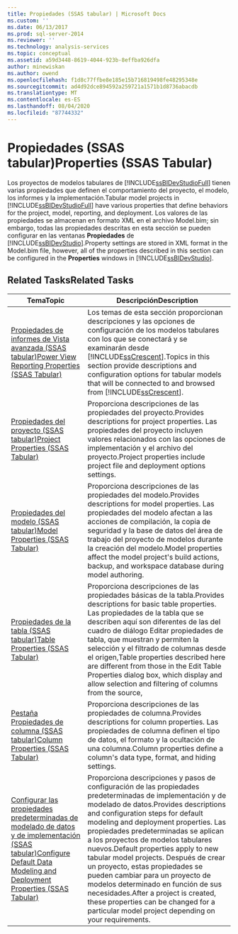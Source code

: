 ```yaml
---
title: Propiedades (SSAS tabular) | Microsoft Docs
ms.custom: ''
ms.date: 06/13/2017
ms.prod: sql-server-2014
ms.reviewer: ''
ms.technology: analysis-services
ms.topic: conceptual
ms.assetid: a59d3448-8619-4044-923b-8effba926dfa
author: minewiskan
ms.author: owend
ms.openlocfilehash: f1d8c77ffbe8e185e15b716819498fe48295348e
ms.sourcegitcommit: ad4d92dce894592a259721a1571b1d8736abacdb
ms.translationtype: MT
ms.contentlocale: es-ES
ms.lasthandoff: 08/04/2020
ms.locfileid: "87744332"
---
```

# <a name="properties-ssas-tabular"></a><span data-ttu-id="29191-102">Propiedades (SSAS tabular)</span><span class="sxs-lookup"><span data-stu-id="29191-102">Properties (SSAS Tabular)</span></span>
  <span data-ttu-id="29191-103">Los proyectos de modelos tabulares de [!INCLUDE[ssBIDevStudioFull](../../includes/ssbidevstudiofull-md.md)] tienen varias propiedades que definen el comportamiento del proyecto, el modelo, los informes y la implementación.</span><span class="sxs-lookup"><span data-stu-id="29191-103">Tabular model projects in [!INCLUDE[ssBIDevStudioFull](../../includes/ssbidevstudiofull-md.md)] have various properties that define behaviors for the project, model, reporting, and deployment.</span></span> <span data-ttu-id="29191-104">Los valores de las propiedades se almacenan en formato XML en el archivo Model.bim; sin embargo, todas las propiedades descritas en esta sección se pueden configurar en las ventanas **Propiedades** de [!INCLUDE[ssBIDevStudio](../../includes/ssbidevstudio-md.md)].</span><span class="sxs-lookup"><span data-stu-id="29191-104">Property settings are stored in XML format in the Model.bim file, however, all of the properties described in this section can be configured in the **Properties** windows in [!INCLUDE[ssBIDevStudio](../../includes/ssbidevstudio-md.md)].</span></span>  
  
## <a name="related-tasks"></a><span data-ttu-id="29191-105">Related Tasks</span><span class="sxs-lookup"><span data-stu-id="29191-105">Related Tasks</span></span>  
  
|<span data-ttu-id="29191-106">Tema</span><span class="sxs-lookup"><span data-stu-id="29191-106">Topic</span></span>|<span data-ttu-id="29191-107">Descripción</span><span class="sxs-lookup"><span data-stu-id="29191-107">Description</span></span>|  
|-----------|-----------------|  
|[<span data-ttu-id="29191-108">Propiedades de informes de Vista avanzada &#40;SSAS tabular&#41;</span><span class="sxs-lookup"><span data-stu-id="29191-108">Power View Reporting Properties &#40;SSAS Tabular&#41;</span></span>](power-view-reporting-properties-ssas-tabular.md)|<span data-ttu-id="29191-109">Los temas de esta sección proporcionan descripciones y las opciones de configuración de los modelos tabulares con los que se conectará y se examinarán desde [!INCLUDE[ssCrescent](../../includes/sscrescent-md.md)].</span><span class="sxs-lookup"><span data-stu-id="29191-109">Topics in this section provide descriptions and configuration options for tabular models that will be connected to and browsed from [!INCLUDE[ssCrescent](../../includes/sscrescent-md.md)].</span></span>|  
|[<span data-ttu-id="29191-110">Propiedades del proyecto &#40;SSAS tabular&#41;</span><span class="sxs-lookup"><span data-stu-id="29191-110">Project Properties &#40;SSAS Tabular&#41;</span></span>](project-properties-ssas-tabular.md)|<span data-ttu-id="29191-111">Proporciona descripciones de las propiedades del proyecto.</span><span class="sxs-lookup"><span data-stu-id="29191-111">Provides descriptions for project properties.</span></span> <span data-ttu-id="29191-112">Las propiedades del proyecto incluyen valores relacionados con las opciones de implementación y el archivo del proyecto.</span><span class="sxs-lookup"><span data-stu-id="29191-112">Project properties include project file and deployment options settings.</span></span>|  
|[<span data-ttu-id="29191-113">Propiedades del modelo &#40;SSAS tabular&#41;</span><span class="sxs-lookup"><span data-stu-id="29191-113">Model Properties &#40;SSAS Tabular&#41;</span></span>](model-properties-ssas-tabular.md)|<span data-ttu-id="29191-114">Proporciona descripciones de las propiedades del modelo.</span><span class="sxs-lookup"><span data-stu-id="29191-114">Provides descriptions for model properties.</span></span> <span data-ttu-id="29191-115">Las propiedades del modelo afectan a las acciones de compilación, la copia de seguridad y la base de datos del área de trabajo del proyecto de modelos durante la creación del modelo.</span><span class="sxs-lookup"><span data-stu-id="29191-115">Model properties affect the model project's build actions, backup, and workspace database during model authoring.</span></span>|  
|[<span data-ttu-id="29191-116">Propiedades de la tabla &#40;SSAS tabular&#41;</span><span class="sxs-lookup"><span data-stu-id="29191-116">Table Properties &#40;SSAS Tabular&#41;</span></span>](table-properties-ssas-tabular.md)|<span data-ttu-id="29191-117">Proporciona descripciones de las propiedades básicas de la tabla.</span><span class="sxs-lookup"><span data-stu-id="29191-117">Provides descriptions for basic table properties.</span></span> <span data-ttu-id="29191-118">Las propiedades de la tabla que se describen aquí son diferentes de las del cuadro de diálogo Editar propiedades de tabla, que muestran y permiten la selección y el filtrado de columnas desde el origen,</span><span class="sxs-lookup"><span data-stu-id="29191-118">Table properties described here are different from those in the Edit Table Properties dialog box, which display and allow selection and filtering of columns from the source,</span></span>|  
|[<span data-ttu-id="29191-119">Pestaña Propiedades de columna &#40;SSAS tabular&#41;</span><span class="sxs-lookup"><span data-stu-id="29191-119">Column Properties &#40;SSAS Tabular&#41;</span></span>](column-properties-ssas-tabular.md)|<span data-ttu-id="29191-120">Proporciona descripciones de las propiedades de columna.</span><span class="sxs-lookup"><span data-stu-id="29191-120">Provides descriptions for column properties.</span></span> <span data-ttu-id="29191-121">Las propiedades de columna definen el tipo de datos, el formato y la ocultación de una columna.</span><span class="sxs-lookup"><span data-stu-id="29191-121">Column properties define a column's data type, format, and hiding settings.</span></span>|  
|[<span data-ttu-id="29191-122">Configurar las propiedades predeterminadas de modelado de datos y de implementación &#40;SSAS tabular&#41;</span><span class="sxs-lookup"><span data-stu-id="29191-122">Configure Default Data Modeling and Deployment Properties &#40;SSAS Tabular&#41;</span></span>](configure-default-data-modeling-and-deployment-properties-ssas-tabular.md)|<span data-ttu-id="29191-123">Proporciona descripciones y pasos de configuración de las propiedades predeterminadas de implementación y de modelado de datos.</span><span class="sxs-lookup"><span data-stu-id="29191-123">Provides descriptions and configuration steps for default modeling and deployment properties.</span></span> <span data-ttu-id="29191-124">Las propiedades predeterminadas se aplican a los proyectos de modelos tabulares nuevos.</span><span class="sxs-lookup"><span data-stu-id="29191-124">Default properties apply to new tabular model projects.</span></span> <span data-ttu-id="29191-125">Después de crear un proyecto, estas propiedades se pueden cambiar para un proyecto de modelos determinado en función de sus necesidades.</span><span class="sxs-lookup"><span data-stu-id="29191-125">After a project is created, these properties can be changed for a particular model project depending on your requirements.</span></span>|  
  
  
